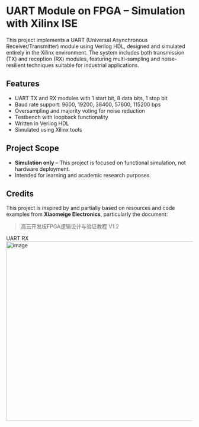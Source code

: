 # UART Module on FPGA – Simulation with Xilinx ISE

This project implements a UART (Universal Asynchronous Receiver/Transmitter) module using Verilog HDL, designed and simulated entirely in the Xilinx environment. The system includes both transmission (TX) and reception (RX) modules, featuring multi-sampling and noise-resilient techniques suitable for industrial applications.

## Features

- UART TX and RX modules with 1 start bit, 8 data bits, 1 stop bit
- Baud rate support: 9600, 19200, 38400, 57600, 115200 bps
- Oversampling and majority voting for noise reduction
- Testbench with loopback functionality
- Written in Verilog HDL
- Simulated using Xilinx tools

## Project Scope

- **Simulation only** – This project is focused on functional simulation, not hardware deployment.
- Intended for learning and academic research purposes.

## Credits

This project is inspired by and partially based on resources and code examples from **Xiaomeige Electronics**, particularly the document:

> 高云开发板FPGA逻辑设计与验证教程 V1.2

UART RX
<img width="945" height="484" alt="image" src="https://github.com/user-attachments/assets/011530cf-e30a-4810-a252-c7cedaa16c10" />
